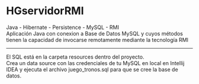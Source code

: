 # HGservidorRMI
Java - Hibernate - Persistence - MySQL - RMI
<br>
Aplicación Java con conexion a Base de Datos MySQL y cuyos métodos tienen la capacidad de invocarse remotamente mediante la tecnología RMI 
<br>
- - - - - - 
El SQL está en la carpeta resources dentro del proyecto.
<br>
Crea un data source con las credenciales de tu MySQL en local en Intellij IDEA y ejecuta el archivo juego_tronos.sql para que se cree la base de datos.
